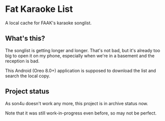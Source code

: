 # Fat Karaoke List
A local cache for FAAK's karaoke songlist.

## What's this?
The songlist is getting longer and longer. That's not bad, but it's already too big to open it on my phone, especially when we're in a basement and the reception is bad.

This Android (Oreo 8.0+) application is supposed to download the list and search the local copy.

## Project status
As son4u doesn't work any more, this project is in archive status now.

Note that it was still work-in-progress even before, so may not be perfect.

